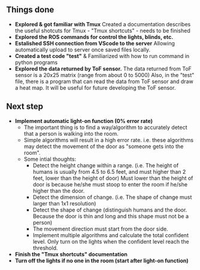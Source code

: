 ## Things done
- **Explored & got familiar with Tmux**
Created a documentation describes the useful shotcuts for Tmux - "Tmux shortcuts" - needs to be finished
- **Explored the ROS commands for control the lights, blinds, etc.** 
- **Estalished SSH connection from VScode to the server** 
  Allowing automatically upload to server once saved files locally.
- **Created a test code "test"**
  & Familiarized with how to run command in python programs
- **Explored the data returned by ToF sensor.**
  The data returned from ToF sensor is a 20x25 matrix (range from about 0 to 5000)
  Also, in the "test" file, there is a program that can read the data from ToF sensor and draw a heat map. It will be useful for future developing the ToF sensor. 

## Next step
- **Implement automatic light-on function (0% error rate)** 
    - The important thing is to find a way/algorithm to accurately detect that a person is walking into the room. 
  - Simple algorithms will result in a high error rate. i.e. these algorithms may detect the movement of the door as "someone gets into the room". 
  - Some intial thoughts: 
    - Detect the height change within a range. (i.e. The height of humans is usually from 4.5 to 6.5 feet, and must higher than 2 feet, lower than the height of door)
    Must lower than the height of door is because he/she must stoop to enter the room if he/she higher than the door. 
    - Detect the dimension of change. (i.e. The shape of change must larger than 1x1 resolution)
    - Detect the shape of change (distinguish humans and the door. Because the door is thin and long and this shape must not be a person)
    - The movement direction must start from the door side.
    - Implement multiple algorithms and calculate the total confident level. Only turn on the lights when the confident level reach the threshold. 
- **Finish the "Tmux shortcuts" documentation**
- **Turn off the lights if no one in the room (start after light-on function)**
